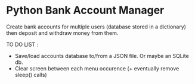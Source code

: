 # Python Bank Account Manager

Create bank accounts for multiple users (database stored in a dictionary) then deposit and withdraw money from them.

TO DO LIST :
- Save/load accounts database to/from a JSON file. Or maybe an SQLite db.
- Clear screen between each menu occurence (+ eventually remove sleep() calls)
